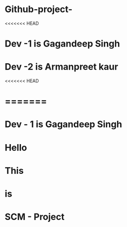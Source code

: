 # Github-project- 
<<<<<<< HEAD
# Dev -1 is Gagandeep Singh
# Dev -2 is Armanpreet kaur
<<<<<<< HEAD

=======
=======
# Dev - 1 is Gagandeep Singh

# Hello
# This
# is
# SCM - Project
<!-- # Repositiory -->
